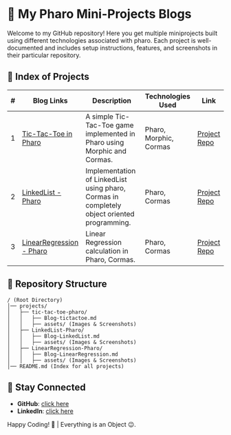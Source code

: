 # 🚀 My Pharo Mini-Projects Blogs

Welcome to my GitHub repository! Here you get multiple miniprojects built using different technologies associated with pharo. Each project is well-documented and includes setup instructions, features, and screenshots in their particular repository.

## 📜 Index of Projects

| #  | Blog Links | Description | Technologies Used | Link |
|----|-------------|-------------|-------------------|------|
| 1  | [Tic-Tac-Toe in Pharo](tic-tac-toe-pharo/Blog-tictactoe.md) | A simple Tic-Tac-Toe game implemented in Pharo using Morphic and Cormas. | Pharo, Morphic, Cormas | [Project Repo](https://github.com/PrasannaPal21/Pharo-TicTacToeGame) |
| 2  | [LinkedList - Pharo](LinkedList-Pharo/Blog-linkedlist.md) | Implementation of LinkedList using pharo, Cormas in completely object oriented programming. | Pharo, Cormas | [Project Repo](https://github.com/PrasannaPal21/Pharo-LinkedList) |
| 3  | [LinearRegression - Pharo](LinearRegression-Pharo/Blog-linearregression.md) | Linear Regression calculation in Pharo, Cormas. | Pharo, Cormas | [Project Repo](https://github.com/PrasannaPal21/Pharo-LinearRegression) |


## 📂 Repository Structure

```
/ (Root Directory)
│── projects/
│   ├── tic-tac-toe-pharo/
│   │   ├── Blog-tictactoe.md
│   │   ├── assets/ (Images & Screenshots)
│   ├── LinkedList-Pharo/
│   │   ├── Blog-LinkedList.md
│   │   ├── assets/ (Images & Screenshots)
│   ├── LinearRegression-Pharo/
│   │   ├── Blog-LinearRegression.md
│   │   ├── assets/ (Images & Screenshots)
│── README.md (Index for all projects)
```


## 🔗 Stay Connected
- **GitHub**: [click here](https://github.com/PrasannaPal21)
- **LinkedIn**: [click here](https://www.linkedin.com/in/prasanna-pal-542992274)

Happy Coding! 🚀 | Everything is an Object 😉.

